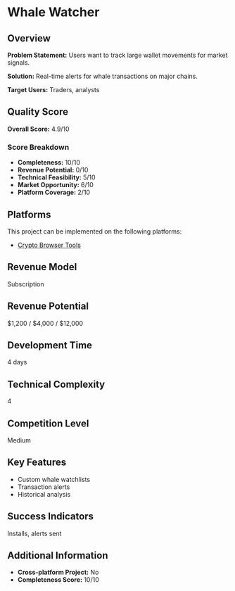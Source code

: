 # Whale Watcher

## Overview
**Problem Statement:** Users want to track large wallet movements for market signals.

**Solution:** Real-time alerts for whale transactions on major chains.

**Target Users:** Traders, analysts

## Quality Score
**Overall Score:** 4.9/10

### Score Breakdown
- **Completeness:** 10/10
- **Revenue Potential:** 0/10
- **Technical Feasibility:** 5/10
- **Market Opportunity:** 6/10
- **Platform Coverage:** 2/10

## Platforms
This project can be implemented on the following platforms:
- [Crypto Browser Tools](./platforms/crypto-browser-tools/)

## Revenue Model
Subscription

## Revenue Potential
$1,200 / $4,000 / $12,000

## Development Time
4 days

## Technical Complexity
4

## Competition Level
Medium

## Key Features
- Custom whale watchlists
- Transaction alerts
- Historical analysis

## Success Indicators
Installs, alerts sent

## Additional Information
- **Cross-platform Project:** No
- **Completeness Score:** 10/10
